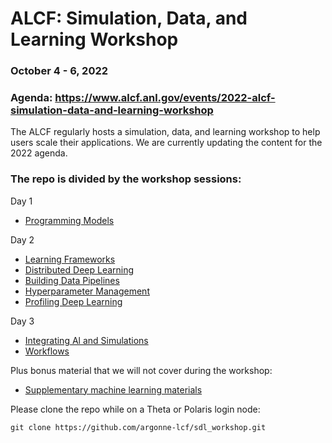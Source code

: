 # ALCF: Simulation, Data, and Learning Workshop
### October 4 - 6, 2022
### Agenda: https://www.alcf.anl.gov/events/2022-alcf-simulation-data-and-learning-workshop

The ALCF regularly hosts a simulation, data, and learning workshop to help users scale their applications. We are currently updating the content for the 2022 agenda.

### The repo is divided by the workshop sessions:
Day 1 
  * [Programming Models](programmingModels)

Day 2
   * [Learning Frameworks](learningFrameworks)
   * [Distributed Deep Learning](distributedDeepLearning)
   * [Building Data Pipelines](dataPipelines)
   * [Hyperparameter Management](hyperparameterManagement)
   * [Profiling Deep Learning](profilingDeepLearning)

Day 3
   * [Integrating Al and Simulations](couplingSimulationML)
   * [Workflows](workflows)

Plus bonus material that we will not cover during the workshop:
   * [Supplementary machine learning materials](extraMachineLearningMaterials)

Please clone the repo while on a Theta or Polaris login node:

```
git clone https://github.com/argonne-lcf/sdl_workshop.git
```
